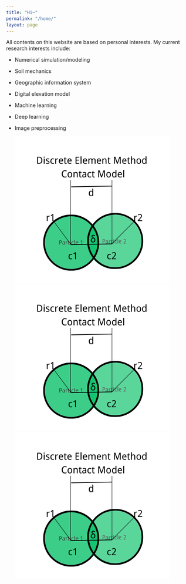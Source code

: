 ```yaml
---
title: "Hi~"
permalink: "/home/"
layout: page
---
```


All contents on this website are based on personal interests. My current research interests include:
* Numerical simulation/modeling
* Soil mechanics
* Geographic information system
* Digital elevation model
* Machine learning
* Deep learning
* Image preprocessing



  <div style="display:inline-block">
    <div class="img">
        <img src ="/assets/contactmodel.png">
    </div>
    <div class="img" style="display:inline-block">
        <img src ="/assets/contactmodel.png">
    </div>
    <div class="img" style="display:inline-block">
        <img src ="/assets/contactmodel.png">
    </div>
</div>




